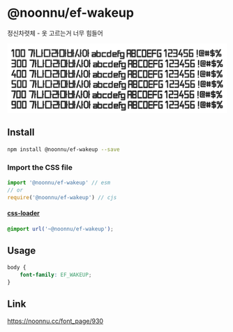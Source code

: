 # @noonnu/ef-wakeup

정신차렷체 - 옷 고르는거 너무 힘들어

![example](./example.png)

## Install

```bash
npm install @noonnu/ef-wakeup --save
```

### Import the CSS file

```js
import '@noonnu/ef-wakeup' // esm
// or
require('@noonnu/ef-wakeup') // cjs
```

#### [css-loader](https://github.com/webpack-contrib/css-loader)

```css
@import url('~@noonnu/ef-wakeup');
```

## Usage

```css
body {
    font-family: EF_WAKEUP;
}
```

## Link

https://noonnu.cc/font_page/930
